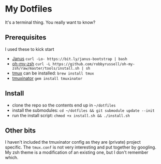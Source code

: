 # My Dotfiles

It's a terminal thing. You really want to know?

## Prerequisites

I used these to kick start

 * [Janus](https://github.com/carlhuda/janus)
   `curl -Lo- https://bit.ly/janus-bootstrap | bash`
 * [oh-my-zsh](https://github.com/robbyrussell/oh-my-zsh)
   `curl -L https://github.com/robbyrussell/oh-my-zsh/raw/master/tools/install.sh | sh`
 * [tmux](http://tmux.sourceforge.net/)
   can be installed: `brew install tmux`
 * [tmuxinator](https://github.com/aziz/tmuxinator)
   `gem install tmuxinator`

## Install

 * clone the repo so the contents end up in `~/dotfiles`
 * install the submodules: `cd ~/dotfiles && git submodule update --init`
 * run the install script: `chmod +x install.sh && ./install.sh`

## Other bits

I haven't included the tmuxinator config as they are (private) project
specific. The `tmux.conf` is not very interesting and put together by
googling. My zsh theme is a modification of an existing one, but I don't
remember which.

